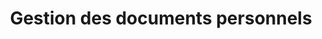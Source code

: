 ---
title: Gestion des documents personnels
description: Téléversement de fichiers en tant que document personnel et partage
layout: layouts/parent.njk
eleventyNavigation:
    key: Gestion des documents personnels
    parent: Gestion des données complementaires
    order: 3
    nav: guides-developpeur
pictogram: digital/data-visualization.svg
---